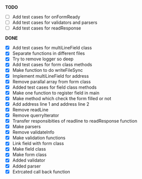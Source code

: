  **TODO**

 - [ ] Add test cases for onFormReady
 - [ ] Add test cases for validators and parsers
 - [ ] Add test cases for readResponse

 **DONE**

 - [x] Add test cases for multiLineField class
 - [x] Separate functions in different files
 - [x] Try to remove logger so deep
 - [x] Add test cases for form class methods
 - [x] Make function to do writeFileSync
 - [x] Implement multiLineField for address
 - [x] Remove parallal array from form class
 - [x] Added test cases for field class methods
 - [x] Make one function to register field in main
 - [x] Make method which check the form filled or not
 - [x] Add address line 1 and address line 2
 - [x] Remove readLine
 - [x] Remove querryIterator
 - [x] Transfer responsibities of readline to readResponse function
 - [x] Make parsers
 - [x] Remove validateInfo
 - [x] Make validation functions
 - [x] Link field with form class
 - [x] Make field class
 - [x] Make form class
 - [x] Added validator
 - [x] Added parser
 - [x] Extrcated call back function
